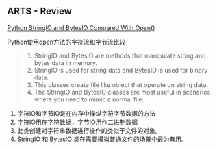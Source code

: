 ## ARTS - Review

[Python StringIO and BytesIO Compared With Open()](https://medium.com/swlh/python-stringio-and-bytesio-compared-with-open-c0e99b9def31)

Python使用open方法的字符流和字节流比较

> 1. StringIO and BytesIO are methods that manipulate string and bytes data in memory.
> 2. StringIO is used for string data and BytesIO is used for binary data.
> 3. This classes create file like object that operate on string data.
> 4. The StringIO and BytesIO classes are most useful in scenarios where you need to mimic a normal file.

1. 字符IO和字节IO是在内存中操纵字符字节数据的方法
2. 字符IO用在字符数据，字节IO用作二进制数据
3. 此类创建对字符串数据进行操作的类似于文件的对象。
4. StringIO 和 BytesIO 类在需要模拟普通文件的场景中最为有用。






